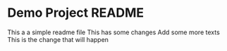 # Demo Project README

This a a simple readme file
This has some changes
Add some more texts
This is the change that will happen
